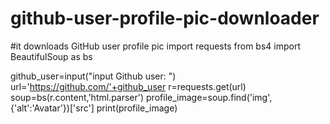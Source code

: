 # github-user-profile-pic-downloader
#it downloads GitHub user profile pic
import requests
from bs4 import BeautifulSoup as bs

github_user=input("input Github user:  ")
url='https://github.com/'+github_user
r=requests.get(url)
soup=bs(r.content,'html.parser')
profile_image=soup.find('img',{'alt':'Avatar'})['src']
print(profile_image)
